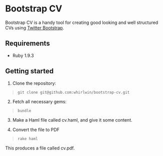 # Bootstrap CV

Bootstrap CV is a handy tool for creating good looking and well structured CVs
using [Twitter Bootstrap](http://twitter.github.com/bootstrap/).


## Requirements

- Ruby 1.9.3


## Getting started

1. Clone the repository:
>     git clone git@github.com:whirlwin/bootstrap-cv.git

2. Fetch all necessary gems:
>     bundle

3. Make a Haml file called cv.haml, and give it some content.

4. Convert the file to PDF
>     rake haml

This produces a file called cv.pdf.
